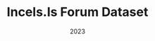 ---
title: "Incels.Is Forum Dataset"
collection: publications
permalink: /publication/2023-IncelsIs-Forum-Dataset
date: 2023
venue: 'GESIS Data Archive'
citation: ' Lion Wedel, &quot;Incels.Is Forum Dataset.&quot; GESIS Data Archive, 1900.'
doi: '10.7802/2485'
---
